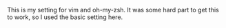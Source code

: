 This is my setting for vim and oh-my-zsh. It was some hard part to get this to work, so I used the basic setting here.

